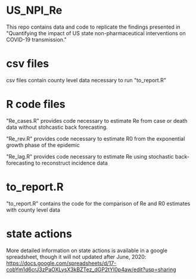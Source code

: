# US_NPI_Re

This repo contains data and code to replicate the findings presented in "Quantifying the impact of US state non-pharmaceutical interventions on COVID-19 transmission."

# csv files

csv files contain county level data necessary to run "to_report.R"

# R code files 

"Re_cases.R" provides code necessary to estimate Re from case or death data without stohcastic back forecasting.

"Re_rev.R" provides code necessary to estimate R0 from the exponential growth phase of the epidemic

"Re_lag.R" provides code necessary to estimate Re using stochastic back-forecasting to reconstruct incidence data

# to_report.R

"to_report.R" contains the code for the comparison of Re and R0 estimates with county level data

# state actions

More detailed information on state actions is available in a google spreadsheet, though it will not updated after June, 2020:
https://docs.google.com/spreadsheets/d/17-cobYm1d6crJ3zPaOXLysX3kBZTez_dGP2tYI0p4aw/edit?usp=sharing
